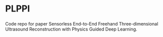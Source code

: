 # PLPPI

###
Code repo for paper Sensorless End-to-End Freehand Three-dimensional Ultrasound Reconstruction with Physics Guided Deep Learning. 
